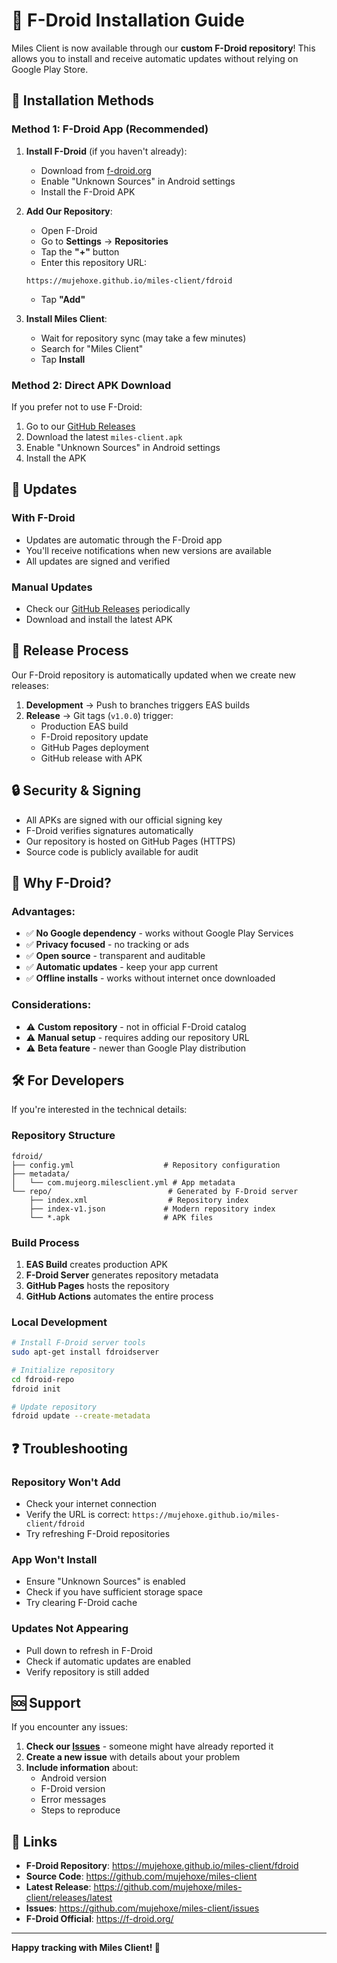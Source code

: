 # 📱 F-Droid Installation Guide

Miles Client is now available through our **custom F-Droid repository**! This allows you to install and receive automatic updates without relying on Google Play Store.

## 🔧 Installation Methods

### Method 1: F-Droid App (Recommended)

1. **Install F-Droid** (if you haven't already):
   - Download from [f-droid.org](https://f-droid.org/)
   - Enable "Unknown Sources" in Android settings
   - Install the F-Droid APK

2. **Add Our Repository**:
   - Open F-Droid
   - Go to **Settings** → **Repositories**
   - Tap the **"+"** button
   - Enter this repository URL:
   ```
   https://mujehoxe.github.io/miles-client/fdroid
   ```
   - Tap **"Add"**

3. **Install Miles Client**:
   - Wait for repository sync (may take a few minutes)
   - Search for "Miles Client"
   - Tap **Install**

### Method 2: Direct APK Download

If you prefer not to use F-Droid:

1. Go to our [GitHub Releases](https://github.com/mujehoxe/miles-client/releases/latest)
2. Download the latest `miles-client.apk`
3. Enable "Unknown Sources" in Android settings
4. Install the APK

## 🔄 Updates

### With F-Droid
- Updates are automatic through the F-Droid app
- You'll receive notifications when new versions are available
- All updates are signed and verified

### Manual Updates
- Check our [GitHub Releases](https://github.com/mujehoxe/miles-client/releases) periodically
- Download and install the latest APK

## 🚀 Release Process

Our F-Droid repository is automatically updated when we create new releases:

1. **Development** → Push to branches triggers EAS builds
2. **Release** → Git tags (`v1.0.0`) trigger:
   - Production EAS build
   - F-Droid repository update
   - GitHub Pages deployment
   - GitHub release with APK

## 🔒 Security & Signing

- All APKs are signed with our official signing key
- F-Droid verifies signatures automatically
- Our repository is hosted on GitHub Pages (HTTPS)
- Source code is publicly available for audit

## 🏪 Why F-Droid?

### Advantages:
- ✅ **No Google dependency** - works without Google Play Services
- ✅ **Privacy focused** - no tracking or ads
- ✅ **Open source** - transparent and auditable
- ✅ **Automatic updates** - keep your app current
- ✅ **Offline installs** - works without internet once downloaded

### Considerations:
- ⚠️ **Custom repository** - not in official F-Droid catalog
- ⚠️ **Manual setup** - requires adding our repository URL
- ⚠️ **Beta feature** - newer than Google Play distribution

## 🛠️ For Developers

If you're interested in the technical details:

### Repository Structure
```
fdroid/
├── config.yml                    # Repository configuration
├── metadata/
│   └── com.mujeorg.milesclient.yml # App metadata
└── repo/                          # Generated by F-Droid server
    ├── index.xml                  # Repository index
    ├── index-v1.json             # Modern repository index
    └── *.apk                     # APK files
```

### Build Process
1. **EAS Build** creates production APK
2. **F-Droid Server** generates repository metadata
3. **GitHub Pages** hosts the repository
4. **GitHub Actions** automates the entire process

### Local Development
```bash
# Install F-Droid server tools
sudo apt-get install fdroidserver

# Initialize repository
cd fdroid-repo
fdroid init

# Update repository
fdroid update --create-metadata
```

## ❓ Troubleshooting

### Repository Won't Add
- Check your internet connection
- Verify the URL is correct: `https://mujehoxe.github.io/miles-client/fdroid`
- Try refreshing F-Droid repositories

### App Won't Install
- Ensure "Unknown Sources" is enabled
- Check if you have sufficient storage space
- Try clearing F-Droid cache

### Updates Not Appearing  
- Pull down to refresh in F-Droid
- Check if automatic updates are enabled
- Verify repository is still added

## 🆘 Support

If you encounter any issues:

1. **Check our [Issues](https://github.com/mujehoxe/miles-client/issues)** - someone might have already reported it
2. **Create a new issue** with details about your problem
3. **Include information** about:
   - Android version
   - F-Droid version
   - Error messages
   - Steps to reproduce

## 🔗 Links

- **F-Droid Repository**: https://mujehoxe.github.io/miles-client/fdroid
- **Source Code**: https://github.com/mujehoxe/miles-client
- **Latest Release**: https://github.com/mujehoxe/miles-client/releases/latest
- **Issues**: https://github.com/mujehoxe/miles-client/issues
- **F-Droid Official**: https://f-droid.org/

---

**Happy tracking with Miles Client! 🎯**